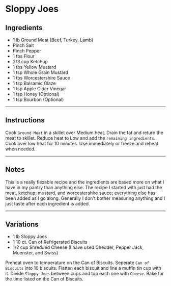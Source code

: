 # Sloppy Joes

## Ingredients

* 1 lb Ground Meat (Beef, Turkey, Lamb)
* Pinch Salt
* Pinch Pepper
* 1 tbs Flour
* 2/3 cup Ketchup
* 1 tbs Yellow Mustard
* 1 tsp Whole Grain Mustard
* 1 tbs Worcestershire Sauce
* 1 tsp Balsamic Glaze
* 1 tsp Apple Cider Vinegar
* 1 tsp Honey (Optional)
* 1 tsp Bourbon (Optional)

---

## Instructions

Cook `Ground Meat` in a skillet over Medium heat.
Drain the fat and return the meat to skillet.
Reduce heat to Low and add the `remaining ingredients`.
Cook over low heat for 10 minutes.
Use immediately or freeze and reheat when needed.

---

## Notes

This is a really flexable recipe and the ingredients are based more
on what I have in my pantry than anything else.
The recipe I started with just had the meat, ketchup, mustard,
and worcestershire sauce; everything else has been added as I go along.
Generally I don't bother measuring anything and I just taste after each
ingredient is added.

---

## Variations

* 1 lb Sloppy Joes
* 1 10 ct. Can of Refrigerated Biscuits
* 1/2 cup Shredded Cheese (I have used Chedder, Pepper Jack, Muenster, and Swiss)

Preheat oven to temperature on the Can of Biscuits.
Seperate `Can of Biscuits` into 10 biscuits.
Flatten each biscuit and line a muffin tin cup with it.
Divide `Sloppy Joes` between cups and top each one with `Cheese`.
Bake for the time listed on the Can of Biscuits.
